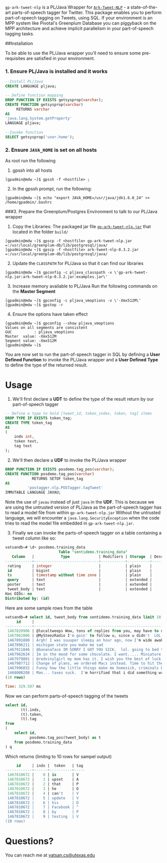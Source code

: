 `gp-ark-tweet-nlp` is a PL/Java Wrapper for [`Ark-Tweet-NLP`](http://www.ark.cs.cmu.edu/TweetNLP/) - a state-of-the-art parts-of-speech tagger for Twitter.
This package enables you to perform part-of-speech tagging on Tweets, using SQL. If your environment is an MPP system like Pivotal's Greenplum Database
you can piggyback on the MPP architecture and achieve implicit parallelism in your part-of-speech tagging tasks.

##Installation

To be able to use the PL/Java wrapper you'll need to ensure some pre-requisites are satisfied in your environment.


### 1. Ensure PL/Java is installed and it works
```SQL
--Install PL/Java
CREATE LANGUAGE pljava;

-- Define function mapping
DROP FUNCTION IF EXISTS getsysprop(varchar);
CREATE FUNCTION getsysprop(varchar) 
     RETURNS varchar
AS
'java.lang.System.getProperty'
LANGUAGE pljava;
				
--Invoke function
SELECT getsysprop('user.home');
```

### 2. Ensure `JAVA_HOME` is set on all hosts
As root run the following

1. gpssh into all hosts
```
[gpadmin@mdw ~]$ gpssh -f <hostfile> ;
```

2. In the gpssh prompt, run the following:
```
[gpadmin@mdw ~]$ echo "export JAVA_HOME=/usr/java/jdk1.6.0_24" >> /home/gpadmin/.bashrc
```

###3. Prepare the Greenplum/Postgres Environment to talk to our PL/Java wrapper
1. Copy the Libraries: The packaged jar file [ `gp-ark-tweet-nlp.jar`](https://github.com/vatsan/gp-ark-tweet-nlp/tree/master/build) that located in the folder `build/`
```
[gpadmin@mdw ~]$ gpscp -f <hostfile> gp-ark-tweet-nlp.jar =:/usr/local/greenplum-db/lib/postgresql/java/
[gpadmin@mdw ~]$ gpscp -f <hostfile> ark-tweet-nlp-0.3.2.jar =:/usr/local/greenplum-db/lib/postgresql/java/
```

2. Update the `CLASSPATH` for PL/Java so that it can find our libraries
```
[gpadmin@mdw ~]$ gpconfig -c pljava_classpath -v \'gp-ark-tweet-nlp.jar:ark-tweet-nlp-0.3.2.jar:examples.jar\'
```

3. Increase memory available to PL/Java
Run the following commands on the **Master Segment**
```
[gpadmin@mdw ~]$ gpconfig -c pljava_vmoptions -v \'-Xmx512M\' 
[gpadmin@mdw ~]$ gpstop -r
```

4. Ensure the options have taken effect 
```
[gpadmin@mdw ~]$ gpconfig --show pljava_vmoptions
Values on all segments are consistent
GUC          : pljava_vmoptions
Master  value: -Xmx512M
Segment value: -Xmx512M
[gpadmin@mdw ~]$ 
```

You are now set to run the part-of-speech tagger in SQL by defining a **User Defined Function** to invoke the PL/Java wrapper and a **User Defined Type**
to define the type of the returned result.

Usage
======

1. We'll first declare a **UDT** to define the type of the result return by our part-of-speech tagger
```SQL
-- Define a type to hold [tweet_id, token_index, token, tag] items
DROP TYPE IF EXISTS token_tag;
CREATE TYPE token_tag
AS
(
	indx int, 
	token text,
	tag text
);
```

2. We'll then declare a **UDF** to invoke the PL/Java wrapper
```SQL
DROP FUNCTION IF EXISTS posdemo.tag_pos(varchar);
CREATE FUNCTION posdemo.tag_pos(varchar)
			RETURNS SETOF token_tag
AS 
		  'postagger.nlp.POSTagger.tagTweet'
IMMUTABLE LANGUAGE JAVAU;
```
Note the use of `javau` instead of just `java` in the **UDF**. This is because we are using the untrusted version of PL/Java as the part-of-speech tagger has to read a model file from within `gp-ark-tweet-nlp.jar` 
Without the untrusted language, we will encounter a `java.lang.SecurityException` when the code tries to read the model file embedded in `gp-ark-tweet-nlp.jar`.

3. Finally we can invoke the parts-of-speech tagger on a table containing a tweet column like so:

```SQL
vatsandb=# \d+ posdemo.training_data
                        Table "sentidemo.training_data"
   Column   |            Type             | Modifiers | Storage  | Description 
------------+-----------------------------+-----------+----------+-------------
 rating     | integer                     |           | plain    | 
 id         | bigint                      |           | plain    | 
 ts         | timestamp without time zone |           | plain    | 
 query      | text                        |           | extended | 
 poster     | text                        |           | extended | 
 tweet_body | text                        |           | extended | 
Has OIDs: no
Distributed by: (id)
```

Here are some sample rows from the table
```SQL
vatsandb=# select id, tweet_body from sentidemo.training_data limit 10;
     id     |                                                                tweet_body                                                                 
------------+-------------------------------------------------------------------------------------------------------------------------------------------
 1467820906 | @localtweeps Wow, tons of replies from you, may have to unfollow so I can see my friends' tweets, you're scrolling the feed a lot. 
 1467862806 | @MySteezRadio I'm goin' to follow u, since u didn't  LOL  GO ANGELS!
 1467891880 | Argh! I was suuuper sleepy an hour ago, now I'm wide awake.  Hope I don't stay up all night. :-/
 1467896211 | michigan state you make me sad 
 1467911846 | @bananaface IM SORRY I GOT YOU SICK.  lol. going to bed too. NIGHT!
 1467962634 | Im in the mood for some chocolate. I want..... Miniature Reeses cups. Now 
 1467979881 | @redvinylgirl my mom has it. I wish you the best of luck 
 1467987712 | Change of plans, we ordered Macs instead. Time to hit the books! 
 1467996032 | Funny how the little things make me homesick, criminals breakn n2 a brownstone on LawNOrd CI made me misty 
 1468000208 | Man... taxes suck.  I'm horrified that i did something wrong on them.  TurboTax decided to keep around a lot of the stuff I turned off.  
(10 rows)

Time: 329.507 ms
```

Now we can perform parts-of-speech tagging of the tweets
```SQL
select id, 
       (t).indx, 
       (t).token, 
       (t).tag
from
(
    select id, 
           posdemo.tag_pos(tweet_body) as t
    from posdemo.training_data
) q
```

Which returns (limitng to 10 rows for sampel output)
```SQL
     id     | indx |  token   | tag 
------------+------+----------+-----
 1467810672 |    0 | is       | V
 1467810672 |    1 | upset    | A
 1467810672 |    2 | that     | P
 1467810672 |    3 | he       | O
 1467810672 |    4 | can't    | V
 1467810672 |    5 | update   | V
 1467810672 |    6 | his      | D
 1467810672 |    7 | Facebook | ^
 1467810672 |    8 | by       | P
 1467810672 |    9 | texting  | V
(10 rows)

```

Questions?
============

You can reach me at vatsan.cs@utexas.edu
